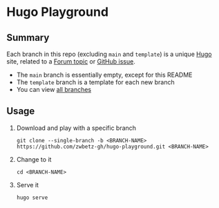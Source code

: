 # Hugo Playground

## Summary

Each branch in this repo (excluding `main` and `template`) is a unique [Hugo](https://gohugo.io/) site, related to a [Forum topic](https://discourse.gohugo.io/) or [GitHub issue](https://github.com/gohugoio/hugo/issues/).

- The `main` branch is essentially empty, except for this README
- The `template` branch is a template for each new branch
- You can view [all branches](https://github.com/zwbetz-gh/hugo-playground/branches/all)

## Usage

1. Download and play with a specific branch
    ```
    git clone --single-branch -b <BRANCH-NAME> https://github.com/zwbetz-gh/hugo-playground.git <BRANCH-NAME>
    ```
1. Change to it
    ```
    cd <BRANCH-NAME>
    ```
1. Serve it
    ```
    hugo serve
    ```
